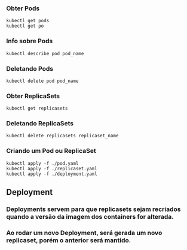 ### Obter Pods
```
kubectl get pods
kubectl get po
```

### Info sobre Pods
```
kubectl describe pod pod_name
```

### Deletando Pods
```
kubectl delete pod pod_name
```

### Obter ReplicaSets
```
kubectl get replicasets
```

### Deletando ReplicaSets
```
kubectl delete replicasets replicaset_name
```

### Criando um Pod ou ReplicaSet
```
kubectl apply -f ./pod.yaml
kubectl apply -f ./replicaset.yaml
kubectl apply -f ./deployment.yaml
```

## Deployment
### Deployments servem para que replicasets sejam recriados quando a versão da imagem dos containers for alterada.
### Ao rodar um novo Deployment, será gerada um novo replicaset, porém o anterior será mantido.


